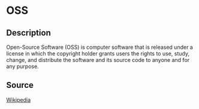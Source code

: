 # OSS

## Description

Open-Source Software (OSS) is computer software that is released under a license in which the copyright holder grants users the rights to use, study, change, and distribute the software and its source code to anyone and for any purpose.

## Source

[Wikipedia](https://en.wikipedia.org/wiki/Open-source_software)
